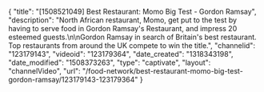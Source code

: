 {
    "title": "[1508521049] Best Restaurant: Momo Big Test - Gordon Ramsay",
    "description": "North African restaurant, Momo, get put to the test by having to serve food in Gordon Ramsay's Restaurant, and impress 20 esteemed guests.\n\nGordon Ramsay in search of Britain's best restaurant. Top restaurants from around the UK compete to win the title.",
    "channelid": "123179143",
    "videoid": "123179364",
    "date_created": "1318343198",
    "date_modified": "1508373263",
    "type": "captivate",
    "layout": "channelVideo",
    "url": "\/food-network\/best-restaurant-momo-big-test-gordon-ramsay\/123179143-123179364"
}